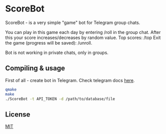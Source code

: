 # ScoreBot

ScoreBot - is a very simple "game" bot for Telegram group chats.

You can play in this game each day by entering /roll in the group chat. After this your score increases/decreases by random value.
Top scores: /top
Exit the game (progress will be saved): /unroll.

Bot is not working in private chats, only in groups.

## Compiling & usage

First of all - create bot in Telegram. Check telegram docs [here](https://core.telegram.org/bots#6-botfather).

```bash
qmake
make
./ScoreBot -t API_TOKEN -d /path/to/database/file 
```

## License
[MIT](https://choosealicense.com/licenses/mit/)

